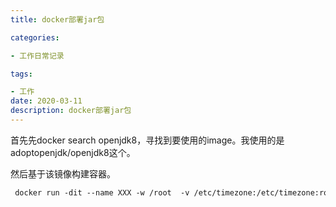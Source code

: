 ```yaml
---
title: docker部署jar包

categories: 

- 工作日常记录

tags: 

- 工作
date: 2020-03-11
description: docker部署jar包
---
```


首先先docker search openjdk8，寻找到要使用的image。我使用的是adoptopenjdk/openjdk8这个。

然后基于该镜像构建容器。

```dockerfile
 docker run -dit --name XXX -w /root  -v /etc/timezone:/etc/timezone:ro -v /etc/localtime:/etc/localtime -v /XXX:/root  -p 8888:8080 adoptopenjdk/openjdk8 sh -c "java -jar api.jar"
```
